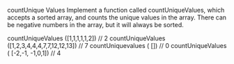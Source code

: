 countUnique Values
Implement a function called countUniqueValues,
which accepts a sorted array, and counts the
unique values in the array. There can be negative
numbers in the array, but it will always be sorted.

countUniqueValues ([1,1,1,1,1,2]) // 2
countUniqueValues ([1,2,3,4,4,4,7,7,12,12,13]) // 7
countUniquevalues ( []) // 0
countUniqueValues ( [-2,-1, -1,0,1]) // 4